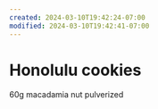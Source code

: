 ```yaml
---
created: 2024-03-10T19:42:24-07:00
modified: 2024-03-10T19:42:41-07:00
---
```


# Honolulu cookies

60g macadamia nut pulverized
